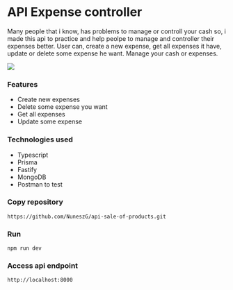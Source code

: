 # API Expense controller 
Many people that i know, has problems to manage or controll your cash so, i made this api to practice and help peolpe to manage and controller their expenses better. User can, create a new expense, get all expenses it have, update or delete some expense he want. Manage your cash or expenses.

<img src="/src/media/Captura de ecrã 2024-12-05 181400.png">

### Features
- Create new expenses
- Delete some expense you want
- Get all expenses
- Update some expense

### Technologies used
- Typescript 
- Prisma
- Fastify
- MongoDB
- Postman to test

### Copy repository
```
https://github.com/NuneszG/api-sale-of-products.git
```

### Run
```
npm run dev
```

### Access api endpoint
```
http://localhost:8000
```